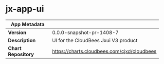 # jx-app-ui

|App Metadata||
|---|---|
| **Version** | 0.0.0-snapshot-pr-1408-7 |
| **Description** | UI for the CloudBees Jxui V3 product |
| **Chart Repository** | https://charts.cloudbees.com/cjxd/cloudbees |
